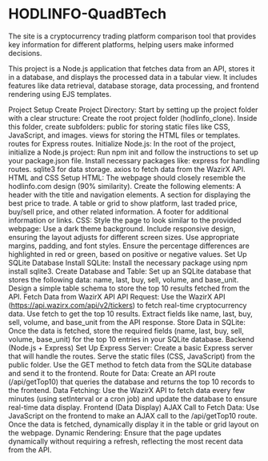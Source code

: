 # HODLINFO-QuadBTech
The site is a cryptocurrency trading platform comparison tool that provides key information for different platforms, helping users make informed decisions.

This project is a Node.js application that fetches data from an API, stores it in a database, and displays the processed data in a tabular view. It includes features like data retrieval, database storage, data processing, and frontend rendering using EJS templates.


Project Setup
Create Project Directory: Start by setting up the project folder with a clear structure:
Create the root project folder (hodlinfo_clone).
Inside this folder, create subfolders:
public for storing static files like CSS, JavaScript, and images.
views for storing the HTML files or templates.
routes for Express routes.
Initialize Node.js: In the root of the project, initialize a Node.js project:
Run npm init and follow the instructions to set up your package.json file.
Install necessary packages like:
express for handling routes.
sqlite3 for data storage.
axios to fetch data from the WazirX API.
HTML and CSS Setup
HTML: The webpage should closely resemble the hodlinfo.com design (90% similarity). Create the following elements:
A header with the title and navigation elements.
A section for displaying the best price to trade.
A table or grid to show platform, last traded price, buy/sell price, and other related information.
A footer for additional information or links.
CSS: Style the page to look similar to the provided webpage:
Use a dark theme background.
Include responsive design, ensuring the layout adjusts for different screen sizes.
Use appropriate margins, padding, and font styles.
Ensure the percentage differences are highlighted in red or green, based on positive or negative values.
Set Up SQLite Database
Install SQLite: Install the necessary package using npm install sqlite3.
Create Database and Table:
Set up an SQLite database that stores the following data: name, last, buy, sell, volume, and base_unit.
Design a simple table schema to store the top 10 results fetched from the API.
Fetch Data from WazirX API
API Request: Use the WazirX API (https://api.wazirx.com/api/v2/tickers) to fetch real-time cryptocurrency data.
Use fetch to get the top 10 results.
Extract fields like name, last, buy, sell, volume, and base_unit from the API response.
Store Data in SQLite: Once the data is fetched, store the required fields (name, last, buy, sell, volume, base_unit) for the top 10 entries in your SQLite database.
Backend (Node.js + Express)
Set Up Express Server:
Create a basic Express server that will handle the routes.
Serve the static files (CSS, JavaScript) from the public folder.
Use the GET method to fetch data from the SQLite database and send it to the frontend.
Route for Data:
Create an API route (/api/getTop10) that queries the database and returns the top 10 records to the frontend.
Data Fetching: Use the WazirX API to fetch data every few minutes (using setInterval or a cron job) and update the database to ensure real-time data display.
Frontend (Data Display)
AJAX Call to Fetch Data:
Use JavaScript on the frontend to make an AJAX call to the /api/getTop10 route.
Once the data is fetched, dynamically display it in the table or grid layout on the webpage.
Dynamic Rendering: Ensure that the page updates dynamically without requiring a refresh, reflecting the most recent data from the API.

